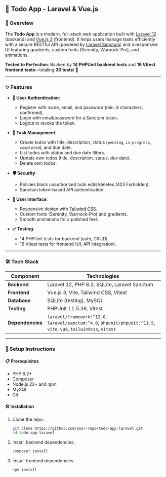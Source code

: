 
## 🎉 Todo App - Laravel & Vue.js

### 🌟 Overview
The **Todo App** is a modern, full-stack web application built with [Laravel 12](https://laravel.com) (backend) and [Vue.js 3](https://vuejs.org) (frontend). It helps users manage tasks efficiently with a secure RESTful API (powered by [Laravel Sanctum](https://laravel.com/docs/sanctum)) and a responsive UI featuring gradients, custom fonts (Serenity, Warnock-Pro), and animations.

**Tested to Perfection**: Backed by **14 PHPUnit backend tests** and **16 Vitest frontend tests**—totaling **30 tests**! 🚀

---

### ✨ Features

- **🔐 User Authentication**:
  - Register with name, email, and password (min. 8 characters, confirmed).
  - Login with email/password for a Sanctum token.
  - Logout to revoke the token.

- **📝 Task Management**:
  - Create todos with title, description, status (`pending`, `in-progress`, `completed`), and due date.
  - List todos with status and due date filters.
  - Update own todos (title, description, status, due date).
  - Delete own todos.

- **🛡️ Security**:
  - Policies block unauthorized todo edits/deletes (403 Forbidden).
  - Sanctum token-based API authentication.

- **🎨 User Interface**:
  - Responsive design with [Tailwind CSS](https://tailwindcss.com).
  - Custom fonts (Serenity, Warnock-Pro) and gradients.
  - Smooth animations for a polished feel.

- **✅ Testing**:
  - 14 PHPUnit tests for backend (auth, CRUD).
  - 16 Vitest tests for frontend (UI, API integration).

---

### 🛠️ Tech Stack
| Component         | Technologies                                      |
|-------------------|---------------------------------------------------|
| **Backend**       | Laravel 12, PHP 8.2, SQLite, Laravel Sanctum      |
| **Frontend**      | Vue.js 3, Vite, Tailwind CSS, Vitest             |
| **Database**      | SQLite (testing), MySQL  |
| **Testing**       | PHPUnit 11.5.38, Vitest                          |
| **Dependencies**  | `laravel/framework:^12.0`, `laravel/sanctum:^4.0`, `phpunit/phpunit:^11.5`, `vite`, `vue`, `tailwindcss`, `vitest` |

---

### 🚀 Setup Instructions

#### 📋 Prerequisites
- PHP 8.2+
- Composer
- Node.js 22+ and npm
- MySQL
- Git

#### 🛠️ Installation
1. Clone the repo:
   ```bash
   git clone https://github.com/your-repo/todo-app-laravel.git
   cd todo-app-laravel
2. Install backend dependencies:
    ```bash
   composer install
3. Install frontend dependencies:
    ```bash
   npm install
   

